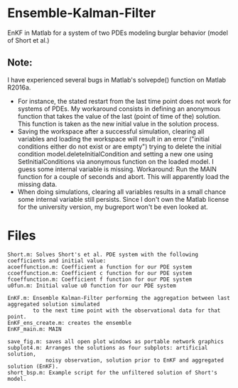 # Ensemble-Kalman-Filter
EnKF in Matlab for a system of two PDEs modeling burglar behavior (model of Short et al.) 

## Note:
I have experienced several bugs in Matlab's solvepde() function on Matlab R2016a. 
- For instance, the stated restart from the last time point does not work for systems of PDEs.
My workaround consists in defining an anonymous function that takes the value of the last (point of time of the) solution. This function is taken as the new initial value in the solution process.
- Saving the workspace after a successful simulation, clearing all variables and loading the workspace will result in an error ("initial conditions either do not exist or are empty") trying to delete the initial condition model.deleteInitialCondition and setting a new one using SetInitialConditions via anonymous function on the loaded model. I guess some internal variable is missing. Workaround: Run the MAIN function for a couple of seconds and abort. This will apparently load the missing data.
- When doing simulations, clearing all variables results in a small chance some internal variable still persists. 
Since I don't own the Matlab license for the university version, my bugreport won't be even looked at.

# Files
```
Short.m: Solves Short's et al. PDE system with the following coefficients and initial value:
acoeffunction.m: Coefficient a function for our PDE system
ccoeffunction.m: Coefficient c function for our PDE system
fcoeffunction.m: Coefficient f function for our PDE system
u0fun.m: Initial value u0 function for our PDE system

EnKF.m: Ensemble Kalman-Filter performing the aggregation between last aggregated solution simulated 
        to the next time point with the observational data for that point.
EnKF_ens_create.m: creates the ensemble
EnKF_main.m: MAIN

save_fig.m: saves all open plot windows as portable network graphics
subplot4.m: Arranges the solutions as four subplots: artificial solution, 
            noisy observation, solution prior to EnKF and aggregated solution (EnKF).
short_bsp.m: Example script for the unfiltered solution of Short's model.
```

